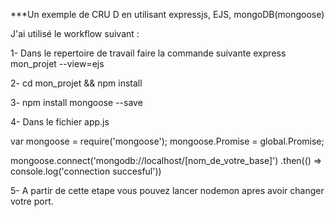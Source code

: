 ***Un exemple de CRU D en utilisant expressjs, EJS, mongoDB(mongoose)

J'ai utilisé le workflow suivant :

1- Dans le repertoire de travail faire la commande suivante express mon_projet --view=ejs

2- cd mon_projet && npm install

3- npm install mongoose --save

4- Dans le fichier app.js

var mongoose = require('mongoose');
mongoose.Promise = global.Promise;

mongoose.connect('mongodb://localhost/[nom_de_votre_base]')
  .then(() =>  console.log('connection succesful'))

5- A partir de cette etape vous pouvez lancer nodemon apres avoir changer votre port.
